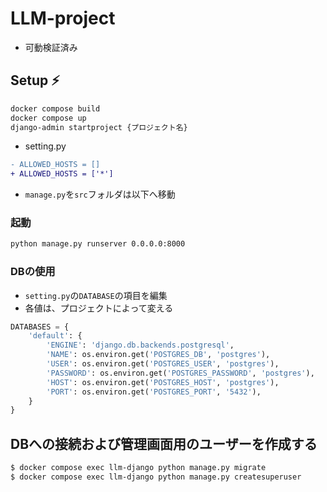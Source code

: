 # LLM-project

- 可動検証済み

## Setup ⚡️

```bash
docker compose build
docker compose up
django-admin startproject {プロジェクト名}
```

- setting.py

```diff
- ALLOWED_HOSTS = []
+ ALLOWED_HOSTS = ['*']
```

- `manage.py`を`src`フォルダは以下へ移動

### 起動

```bash
python manage.py runserver 0.0.0.0:8000
```

### DBの使用
- `setting.py`の`DATABASE`の項目を編集
- 各値は、プロジェクトによって変える

``` python
DATABASES = {
    'default': {
        'ENGINE': 'django.db.backends.postgresql',
        'NAME': os.environ.get('POSTGRES_DB', 'postgres'),
        'USER': os.environ.get('POSTGRES_USER', 'postgres'),
        'PASSWORD': os.environ.get('POSTGRES_PASSWORD', 'postgres'),
        'HOST': os.environ.get('POSTGRES_HOST', 'postgres'),
        'PORT': os.environ.get('POSTGRES_PORT', '5432'),
    }
}
```

## DBへの接続および管理画面用のユーザーを作成する
``` bash
$ docker compose exec llm-django python manage.py migrate
$ docker compose exec llm-django python manage.py createsuperuser
```

